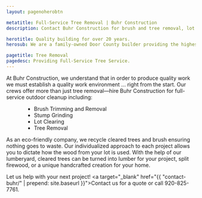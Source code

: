 ```yaml
---
layout: pagenoherobtn

metatitle: Full-Service Tree Removal | Buhr Construction
description: Contact Buhr Construction for brush and tree removal, lot clearing, stump grinding in preparation for your new building in Green Bay, Door County, and Kewaunee.

herotitle: Quality building for over 20 years.
herosub: We are a family-owned Door County builder providing the highest quality in full-service construction, remodeling, custom woodwork and roofing.

pagetitle: Tree Removal
pagedesc: Providing Full-Service Tree Service.
---
```


At Buhr Construction, we understand that in order to produce quality work we must establish a quality work environment ... right from the start. Our crews offer more than just tree removal&mdash;hire Buhr Construction for full-service outdoor cleanup including:

<ul style="margin-left:50px;">
	<li>Brush Trimming and Removal</li>
	<li>Stump Grinding</li>
	<li>Lot Clearing</li>
	<li>Tree Removal</li>
</ul>

As an eco-friendly company, we recycle cleared trees and brush ensuring nothing goes to waste. Our individualized approach to each project allows you to dictate how the wood from your lot is used. With the help of our lumberyard, cleared trees can be turned into lumber for your project, split firewood, or a unique handcrafted creation for your home. 

Let us help with your next project! <a target="_blank" href="{{ "contact-buhr/" | prepend: site.baseurl }}">Contact us for a quote</a> or call 920-825-7761.
